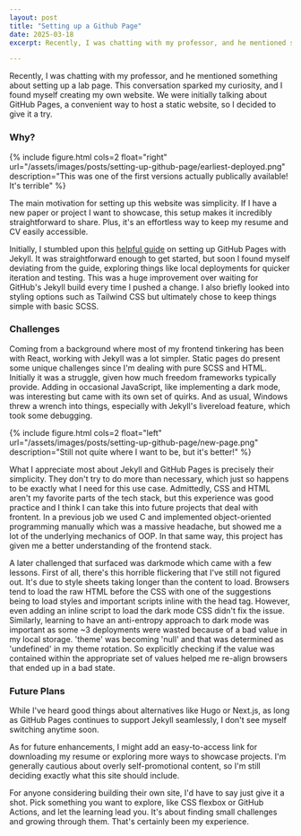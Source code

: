 ```yaml
---
layout: post
title: "Setting up a Github Page"
date: 2025-03-18
excerpt: Recently, I was chatting with my professor, and he mentioned something about setting up a lab page. This conversation sparked my curiosity, and I found myself creating my own website. We were initially talking about GitHub Pages, a convenient way to host a static website, so I decided to give it a try...

---
```


Recently, I was chatting with my professor, and he mentioned something about setting up a lab page. This conversation sparked my curiosity, and I found myself creating my own website. We were initially talking about GitHub Pages, a convenient way to host a static website, so I decided to give it a try.

### Why?

{% include figure.html cols=2 float="right" url="/assets/images/posts/setting-up-github-page/earliest-deployed.png" description="This was one of the first versions actually publically available! It's terrible" %}

The main motivation for setting up this website was simplicity. If I have a new paper or project I want to showcase, this setup makes it incredibly straightforward to share. Plus, it's an effortless way to keep my resume and CV easily accessible.

Initially, I stumbled upon this [helpful guide](https://jmcglone.com/guides/github-pages/) on setting up GitHub Pages with Jekyll. It was straightforward enough to get started, but soon I found myself deviating from the guide, exploring things like local deployments for quicker iteration and testing. This was a huge improvement over waiting for GitHub's Jekyll build every time I pushed a change. I also briefly looked into styling options such as Tailwind CSS but ultimately chose to keep things simple with basic SCSS.

### Challenges

Coming from a background where most of my frontend tinkering has been with React, working with Jekyll was a lot simpler. Static pages do present some unique challenges since I'm dealing with pure SCSS and HTML. Initially it was a struggle, given how much freedom frameworks typically provide. Adding in occasional JavaScript, like implementing a dark mode, was interesting but came with its own set of quirks. And as usual, Windows threw a wrench into things, especially with Jekyll's livereload feature, which took some debugging.

{% include figure.html cols=2 float="left" url="/assets/images/posts/setting-up-github-page/new-page.png" description="Still not quite where I want to be, but it's better!" %}

What I appreciate most about Jekyll and GitHub Pages is precisely their simplicity. They don't try to do more than necessary, which just so happens to be exactly what I need for this use case. Admittedly, CSS and HTML aren't my favorite parts of the tech stack, but this experience was good practice and I think I can take this into future projects that deal with frontent. In a previous job we used C and implemented object-oriented programming manually which was a massive headache, but showed me a lot of the underlying mechanics of OOP. In that same way, this project has given me a better understanding of the frontend stack.

A later challenged that surfaced was darkmode which came with a few lessons. First of all, there's this horrible flickering that I've still not figured out. It's due to style sheets taking longer than the content to load. Browsers tend to load the raw HTML before the CSS with one of the suggestions being to load styles and important scripts inline with the head tag. However, even adding an inline script to load the dark mode CSS didn't fix the issue. Similarly, learning to have an anti-entropy approach to dark mode was important as some ~3 deployments were wasted because of a bad value in my local storage. 'theme' was becoming 'null' and that was determined as 'undefined' in my theme rotation. So explicitly checking if the value was contained within the appropriate set of values helped me re-align browsers that ended up in a bad state.

### Future Plans

While I've heard good things about alternatives like Hugo or Next.js, as long as GitHub Pages continues to support Jekyll seamlessly, I don't see myself switching anytime soon.

As for future enhancements, I might add an easy-to-access link for downloading my resume or exploring more ways to showcase projects. I'm generally cautious about overly self-promotional content, so I'm still deciding exactly what this site should include.

For anyone considering building their own site, I'd have to say just give it a shot. Pick something you want to explore, like CSS flexbox or GitHub Actions, and let the learning lead you. It's about finding small challenges and growing through them. That's certainly been my experience.
